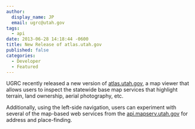 ```yaml
---
author:
  display_name: JP
  email: ugrc@utah.gov
tags:
  - api
date: 2013-06-28 14:18:44 -0600
title: New Release of atlas.utah.gov
published: false
categories:
  - Developer
  - Featured
---
```

<p>UGRC recently released a new version of <a href="https://atlas.utah.gov/">atlas.utah.gov</a>, a map viewer that allows users to inspect the statewide base map services that highlight terrain, land ownership, aerial photography, etc.</p>
<p>Additionally, using the left-side navigation, users can experiment with several of the map-based web services from the <a href="https://api.mapserv.utah.gov/">api.mapserv.utah.gov</a> for address and place-finding.</p>
